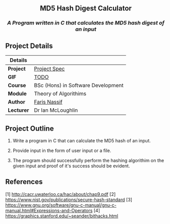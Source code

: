 <p>
  <h2 align="center">MD5 Hash Digest Calculator</h2>
  <i><h3 align="center">A Program written in C that calculates the MD5 hash digest of an input</h3></i>
</p>

## Project Details

|Details  |    |
| --- | --- |
| **Project**  | [Project Spec](https://github.com/farisNassif/FourthYear_TheoryOfAlgorithims) 
| **GIF** | [TODO](https://github.com/farisNassif/FourthYear_TheoryOfAlgorithims)
| **Course** | BSc (Hons) in Software Development
| **Module** |  Theory of Algorithims |
| **Author** | [Faris Nassif](https://github.com/farisNassif) |
| **Lecturer** | Dr Ian McLoughlin |

## Project Outline
1. Write a program in C that can calculate the MD5 hash of an input.

2. Provide input in the form of user input or a file.

3. The program should successfully perform the hashing algorithim on the given input and proof of it's success should be evident.

## References
[1] http://cacr.uwaterloo.ca/hac/about/chap9.pdf
[2] https://www.nist.gov/publications/secure-hash-standard
[3] https://www.gnu.org/software/gnu-c-manual/gnu-c-manual.html#Expressions-and-Operators
[4] https://graphics.stanford.edu/~seander/bithacks.html
